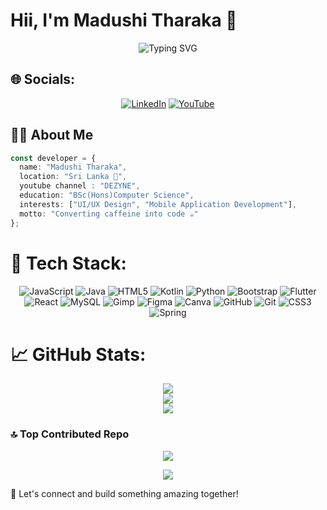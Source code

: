 # Hii, I'm Madushi Tharaka 👋
<div align="center">
  <img src="https://readme-typing-svg.herokuapp.com?font=Fira+Code&pause=1000&color=2D9EF0&center=true&vCenter=true&width=435&lines=UI/UX+Designer;Mobile+Application+Developer;Frontend+Developer;" alt="Typing SVG" />
</div>


## 🌐 Socials:
<div align="center">
  
[![LinkedIn](https://img.shields.io/badge/LinkedIn-%230077B5.svg?logo=linkedin&logoColor=white)](https://linkedin.com/in/https://www.linkedin.com/in/madushi-tharaka/) [![YouTube](https://img.shields.io/badge/YouTube-%23FF0000.svg?logo=YouTube&logoColor=white)](https://youtube.com/@https://www.youtube.com/@DEZYNE_1) 
</div>


## 👨‍💻 About Me 

```typescript
const developer = {
  name: "Madushi Tharaka",
  location: "Sri Lanka 📍",
  youtube channel : "DEZYNE",
  education: "BSc(Hons)Computer Science",
  interests: ["UI/UX Design", "Mobile Application Development"],
  motto: "Converting caffeine into code ☕️"
};
```

# 🚀 Tech Stack:
<div align="center">
  
![JavaScript](https://img.shields.io/badge/javascript-%23323330.svg?style=for-the-badge&logo=javascript&logoColor=%23F7DF1E) ![Java](https://img.shields.io/badge/java-%23ED8B00.svg?style=for-the-badge&logo=openjdk&logoColor=white) ![HTML5](https://img.shields.io/badge/html5-%23E34F26.svg?style=for-the-badge&logo=html5&logoColor=white) ![Kotlin](https://img.shields.io/badge/kotlin-%237F52FF.svg?style=for-the-badge&logo=kotlin&logoColor=white) ![Python](https://img.shields.io/badge/python-3670A0?style=for-the-badge&logo=python&logoColor=ffdd54) ![Bootstrap](https://img.shields.io/badge/bootstrap-%238511FA.svg?style=for-the-badge&logo=bootstrap&logoColor=white) ![Flutter](https://img.shields.io/badge/Flutter-%2302569B.svg?style=for-the-badge&logo=Flutter&logoColor=white) ![React](https://img.shields.io/badge/react-%2320232a.svg?style=for-the-badge&logo=react&logoColor=%2361DAFB) ![MySQL](https://img.shields.io/badge/mysql-4479A1.svg?style=for-the-badge&logo=mysql&logoColor=white) ![Gimp](https://img.shields.io/badge/Gimp-657D8B?style=for-the-badge&logo=gimp&logoColor=FFFFFF) ![Figma](https://img.shields.io/badge/figma-%23F24E1E.svg?style=for-the-badge&logo=figma&logoColor=white) ![Canva](https://img.shields.io/badge/Canva-%2300C4CC.svg?style=for-the-badge&logo=Canva&logoColor=white) ![GitHub](https://img.shields.io/badge/github-%23121011.svg?style=for-the-badge&logo=github&logoColor=white) ![Git](https://img.shields.io/badge/git-%23F05033.svg?style=for-the-badge&logo=git&logoColor=white) ![CSS3](https://img.shields.io/badge/css3-%231572B6.svg?style=for-the-badge&logo=css3&logoColor=white) ![Spring](https://img.shields.io/badge/spring-%236DB33F.svg?style=for-the-badge&logo=spring&logoColor=white)
</div>
  
# 📈 GitHub Stats:
<div align="center">
  
![](https://github-readme-stats.vercel.app/api?username=DEZYNE-MADU&theme=radical&hide_border=false&include_all_commits=true&count_private=true)<br/>
![](https://github-readme-streak-stats.herokuapp.com/?user=DEZYNE-MADU&theme=radical&hide_border=false)<br/>
![](https://github-readme-stats.vercel.app/api/top-langs/?username=DEZYNE-MADU&theme=radical&hide_border=false&include_all_commits=true&count_private=true&layout=compact)
</div>

### 🔝 Top Contributed Repo
<div align="center">

![](https://github-contributor-stats.vercel.app/api?username=DEZYNE-MADU&limit=5&theme=dracula&combine_all_yearly_contributions=true)

[![](https://visitcount.itsvg.in/api?id=DEZYNE-MADU&icon=6&color=10)](https://visitcount.itsvg.in)
</div>

<!-- Proudly created with GPRM ( https://gprm.itsvg.in ) -->
 💬 Let's connect and build something amazing together!
